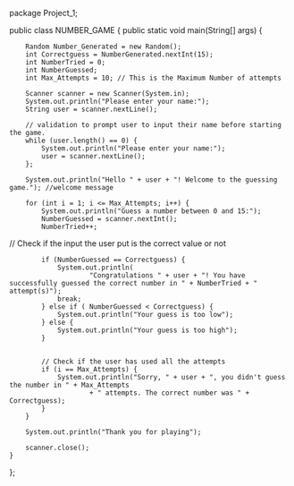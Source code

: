 package Project_1;

public class NUMBER_GAME {
    public static void main(String[] args) {

        Random Number_Generated = new Random();
        int Correctguess = NumberGenerated.nextInt(15);
        int NumberTried = 0;
        int NumberGuessed;
        int Max_Attempts = 10; // This is the Maximum Number of attempts

        Scanner scanner = new Scanner(System.in);
        System.out.println("Please enter your name:");
        String user = scanner.nextLine();

        // validation to prompt user to input their name before starting the game.
        while (user.length() == 0) {
            System.out.println("Please enter your name:");
            user = scanner.nextLine();
        };

        System.out.println("Hello " + user + "! Welcome to the guessing game."); //welcome message

        for (int i = 1; i <= Max_Attempts; i++) {
            System.out.println("Guess a number between 0 and 15:");
            NumberGuessed = scanner.nextInt();
            NumberTried++;
// Check if the input the user put is the correct value or not

            if (NumberGuessed == Correctguess) {
                System.out.println(
                        "Congratulations " + user + "! You have successfully guessed the correct number in " + NumberTried + " attempt(s)");
                break;
            } else if ( NumberGuessed < Correctguess) {
                System.out.println("Your guess is too low");
            } else {
                System.out.println("Your guess is too high");
            }


            // Check if the user has used all the attempts
            if (i == Max_Attempts) {
                System.out.println("Sorry, " + user + ", you didn't guess the number in " + Max_Attempts
                        + " attempts. The correct number was " + Correctguess);
            }
        }

        System.out.println("Thank you for playing");

        scanner.close();
    }

};
